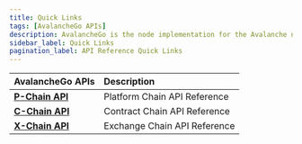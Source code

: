 ```yaml
---
title: Quick Links
tags: [AvalancheGo APIs]
description: AvalancheGo is the node implementation for the Avalanche network - a blockchain platform with high throughput and blazing fast transactions. This page is overview of the APIs associated with AvalancheGo. 
sidebar_label: Quick Links
pagination_label: API Reference Quick Links
---
```


| AvalancheGo APIs                                             | Description                                                                                                                                         |
| :------------------------------------------------- | :-------------------------------------------------------------------------------------------------------------------------------------------------- |
| [**P-Chain API**](./avalanchego/p-chain/api)      | Platform Chain API Reference |
| [**C-Chain API**](./avalanchego/c-chain/api)      | Contract Chain API Reference |
| [**X-Chain API**](./avalanchego/x-chain/api)      | Exchange Chain API Reference |

